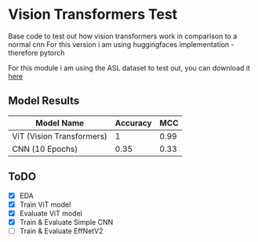 # Vision Transformers Test
Base code to test out how vision transformers work in comparison to a normal cnn
For this version i am using huggingfaces implementation - therefore pytorch

For this module i am using the ASL dataset to test out, you can download it [here](https://www.kaggle.com/grassknoted/asl-alphabet)

## Model Results
| Model Name                | Accuracy | MCC  |
|---------------------------|----------|------|
| ViT (Vision Transformers) | 1        | 0.99 |
| CNN (10 Epochs)           | 0.35     | 0.33 |

## ToDO
- [x] EDA
- [x] Train ViT model
- [x] Evaluate ViT model
- [x] Train & Evaluate Simple CNN
- [ ] Train & Evaluate EffNetV2